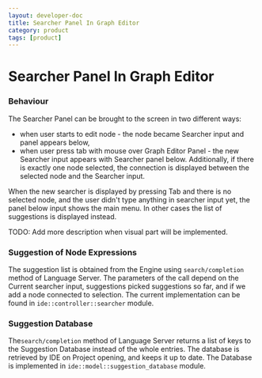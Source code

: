 ```yaml
---
layout: developer-doc
title: Searcher Panel In Graph Editor
category: product
tags: [product]
---
```


# Searcher Panel In Graph Editor

### Behaviour

The Searcher Panel can be brought to the screen in two different ways:
* when user starts to edit node - the node became Searcher input and panel appears below, 
* when user press tab with mouse over Graph Editor Panel - the new Searcher input appears with
  Searcher panel below. Additionally, if there is exactly one node selected, the connection is
  displayed between the selected node and the Searcher input.
  
When the new searcher is displayed by pressing Tab and there is no selected node, and the user
didn't type anything in searcher input yet, the panel below input shows the main menu. In other
cases the list of suggestions is displayed instead.

TODO: Add more description when visual part will be implemented.

### Suggestion of Node Expressions

The suggestion list is obtained from the Engine using `search/completion` method of Language Server.
The parameters of the call depend on the Current searcher input, suggestions picked suggestions so far, and
if we add a node connected to selection. The current implementation can be found in 
`ide::controller::searcher` module.

### Suggestion Database

The`search/completion` method of Language Server returns a list of keys to the Suggestion
Database instead of the whole entries. The database is retrieved by IDE on Project opening, and 
keeps it up to date. The Database is implemented in `ide::model::suggestion_database` module. 
